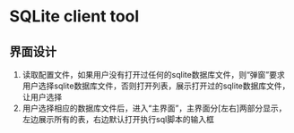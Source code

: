 # SQLite client tool

## 界面设计 
1. 读取配置文件，如果用户没有打开过任何的sqlite数据库文件，则“弹窗”要求用户选择sqlite数据库文件，否则打开列表，展示打开过的sqlite数据库文件，让用户选择
2. 用户选择相应的数据库文件后，进入“主界面”，主界面分[左右]两部分显示，左边展示所有的表，右边默认打开执行sql脚本的输入框
